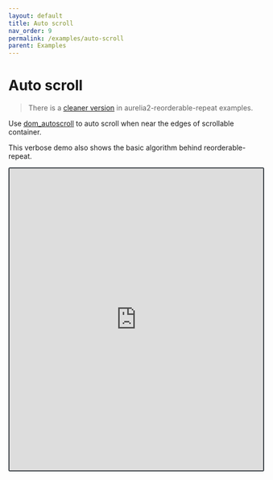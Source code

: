 ```yaml
---
layout: default
title: Auto scroll
nav_order: 9
permalink: /examples/auto-scroll
parent: Examples
---
```


# Auto scroll

> There is a [cleaner version](../examples-reorderable-repeat/auto-scroll) in aurelia2-reorderable-repeat examples.

Use [dom_autoscroll](https://github.com/hollowdoor/dom_autoscroller) to auto scroll when near the edges of scrollable container.

This verbose demo also shows the basic algorithm behind reorderable-repeat.

<iframe style="width: 100%; height: 600px; border: 2px solid #343a40; border-radius: 3px;" loading="lazy" src="https://gist.dumber.app/?gist=eedbd9b8b935b281f95395e624029230&open=src%2Flist-container.js&open=src%2Flist-container.html"></iframe>